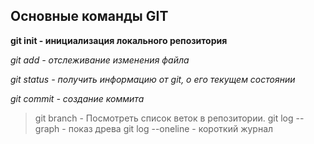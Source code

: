 ## Основные команды GIT

**git init - инициализация локального репозитория**

*git add - отслеживание изменения файла*

*git status - получить информацию от git, о его текущем состоянии*

*git commit - создание коммита*
> git branch - Посмотреть список веток в репозитории.
> git log --graph - показ древа
> git log --oneline - короткий журнал 
